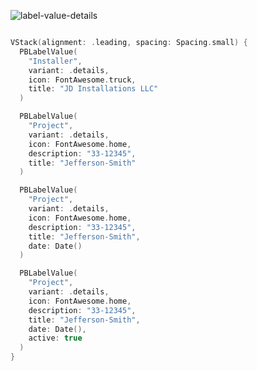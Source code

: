 ![label-value-details](https://github.com/powerhome/playbook/assets/92755007/bc1628f8-8698-4ac2-a236-d93687e6f165)

```swift

VStack(alignment: .leading, spacing: Spacing.small) {
  PBLabelValue(
    "Installer",
    variant: .details,
    icon: FontAwesome.truck,
    title: "JD Installations LLC"
  )

  PBLabelValue(
    "Project",
    variant: .details,
    icon: FontAwesome.home,
    description: "33-12345",
    title: "Jefferson-Smith"
  )

  PBLabelValue(
    "Project",
    variant: .details,
    icon: FontAwesome.home,
    description: "33-12345",
    title: "Jefferson-Smith",
    date: Date()
  )

  PBLabelValue(
    "Project",
    variant: .details,
    icon: FontAwesome.home,
    description: "33-12345",
    title: "Jefferson-Smith",
    date: Date(),
    active: true
  )
}

```
